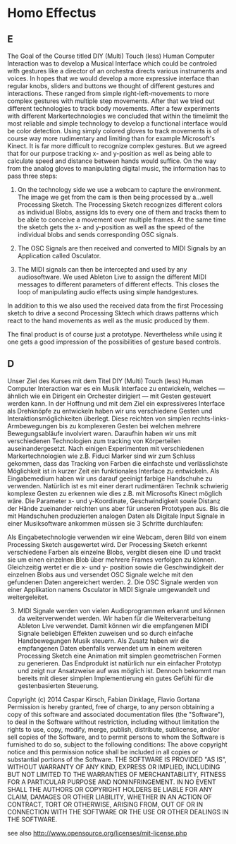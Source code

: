 # Homo Effectus

## E

The Goal of the Course titled DIY (Multi) Touch (less) Human Computer Interaction was to develop a Musical Interface which could be controled with gestures like a director of an orchestra directs various instruments and voices. In hopes that we would develop a more expressive interface than regular knobs, sliders and buttons we thought of different gestures and interactions. These ranged from simple right-left-movements to more complex gestures with multiple step movements. After that we tried out different technologies to track body movements. After a few experiments with different Markertechnologies we concluded that within the timelimit the most reliable and simple technology to develop a functional interface would be color detection.
Using simply colored gloves to track movements is of course way more rudimentary and limiting than for example Microsoft's Kinect. It is far more difficult to recognize complex gestures. But we agreed that for our purpose tracking x- and y-position as well as being able to calculate speed and distance between hands would suffice.
On the way from the analog gloves to manipulating digital music, the information has to pass three steps:

1. On the technology side we use a webcam to capture the environment. The image we get from the cam is then being processed by a...well Processing Sketch. The Processing Sketch recognizes different colors as individual Blobs, assigns Ids to every one of them and tracks them to be able to conceive a movement over multiple frames. At the same time the sketch gets the x- and y-position as well as the speed of the individual blobs and sends corresponding OSC signals.

2. The OSC Signals are then received and converted to MIDI Signals by an Application called Osculator.

3. The MIDI signals can then be intercepted and used by any audiosoftware. We used Ableton Live to assign the different MIDI messages to different parameters of different effects. This closes the loop of manipulating audio effects using simple handgestures.

In addition to this we also used the received data from the first Processing sketch to drive a second Processing Sktech which draws patterns which react to the hand movements as well as the music produced by them.

The final product is of course just a prototype. Nevertheless while using it one gets a good impression of the possibilities of gesture based controls.

## D

Unser Ziel des Kurses mit dem Titel DIY (Multi) Touch (less) Human Computer Interaction war es ein Musik Interface zu entwickeln, welches — ähnlich wie ein Dirigent ein Orchester dirigiert — mit Gesten gesteuert werden kann. In der Hoffnung und mit dem Ziel ein expressiveres Interface als Drehknöpfe zu entwickeln haben wir uns verschiedene Gesten und Interaktionsmöglichkeiten überlegt. Diese reichten von simplen rechts-links-Armbewegungen bis zu komplexeren Gesten bei welchen mehrere Bewegungsabläufe involviert waren. Daraufhin haben wir uns mit verschiedenen Technologien zum tracking von Körperteilen auseinandergesetzt. Nach einigen Experimenten mit verschiedenen Markertechnologien wie z.B. Fiduci Marker sind wir zum Schluss gekommen, dass das Tracking von Farben die einfachste und verlässlichste Möglichkeit ist in kurzer Zeit ein funktionales Interface zu entwickeln. Als Eingabemedium haben wir uns darauf geeinigt farbige Handschuhe zu verwenden. Natürlich ist es mit einer derart rudimentären Technik schwierig komplexe Gesten zu erkennen wie dies z.B. mit Microsofts Kinect möglich wäre. Die Parameter x- und y-Koordinate, Geschwindigkeit sowie Distanz der Hände zueinander reichten uns aber für unseren Prototypen aus.
Bis die mit Handschuhen produzierten analogen Daten als Digitale Input Signale in einer Musiksoftware ankommen müssen sie 3 Schritte durchlaufen:

Als Eingabetechnologie verwenden wir eine Webcam, deren Bild von einem Processing Sketch ausgewertet wird. Der Processing Sketch erkennt verschiedene Farben als einzelne Blobs, vergibt diesen eine ID und trackt sie um einen einzelnen Blob über mehrere Frames verfolgen zu können. Gleichzeitig wertet er die x- und y- position sowie die Geschwindigkeit der einzelnen Blobs aus und versendet OSC Signale welche mit den gefundenen Daten angereichert werden.
2. Die OSC Signale werden von einer Applikation namens Osculator in MIDI Signale umgewandelt und weitergeleitet.

3. MIDI Signale werden von vielen Audioprogrammen erkannt und können da weiterverwendet werden. Wir haben für die Weiterverarbeitung Ableton Live verwendet. Damit können wir die empfangenen MIDI Signale beliebigen Effekten zuweisen und so durch einfache Handbewegungen Musik steuern.
Als Zusatz haben wir die empfangenen Daten ebenfalls verwendet um in einem weiteren Processing Sketch eine Animation mit simplen geometrischen Formen zu generieren.
Das Endprodukt ist natürlich nur ein einfacher Prototyp und zeigt nur Ansatzweise auf was möglich ist. Dennoch bekommt man bereits mit dieser simplen Implementierung ein gutes Gefühl für die gestenbasierten Steuerung.


Copyright (c) 2014 Caspar Kirsch, Fabian Dinklage, Flavio Gortana
Permission is hereby granted, free of charge, to any person obtaining a copy of this software and associated documentation files (the "Software"), to deal in the Software without restriction, including without limitation the rights to use, copy, modify, merge, publish, distribute, sublicense, and/or sell copies of the Software, and to permit persons to whom the Software is furnished to do so, subject to the following conditions:
The above copyright notice and this permission notice shall be included in all copies or substantial portions of the Software.
THE SOFTWARE IS PROVIDED "AS IS", WITHOUT WARRANTY OF ANY KIND, EXPRESS OR IMPLIED, INCLUDING BUT NOT LIMITED TO THE WARRANTIES OF MERCHANTABILITY, FITNESS FOR A PARTICULAR PURPOSE AND NONINFRINGEMENT. IN NO EVENT SHALL THE AUTHORS OR COPYRIGHT HOLDERS BE LIABLE FOR ANY CLAIM, DAMAGES OR OTHER LIABILITY, WHETHER IN AN ACTION OF CONTRACT, TORT OR OTHERWISE, ARISING FROM, OUT OF OR IN CONNECTION WITH THE SOFTWARE OR THE USE OR OTHER DEALINGS IN THE SOFTWARE.

see also http://www.opensource.org/licenses/mit-license.php